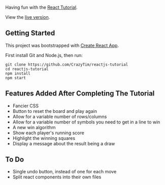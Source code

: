 Having fun with the [React Tutorial](https://reactjs.org/tutorial/tutorial.html).

View the [live version](https://crazytim.github.io/react-tutorial).

## Getting Started

This project was bootstrapped with [Create React App](https://github.com/facebook/create-react-app).

First install Git and Node.js, then run:

```
git clone https://github.com/CrazyTim/reactjs-tutorial
cd reactjs-tutorial
npm install
npm start
```

## Features Added After Completing The Tutorial

- Fancier CSS
- Button to reset the board and play again
- Allow for a variable number of rows/columns
- Allow for a variable number of symbols you need to get in a line to win
- A new win algorithm
- Show each player's running score
- Highlight the winning squares
- Display a message about the result being a draw

## To Do

- Single undo button, instead of one for each move
- Split react components into their own files
